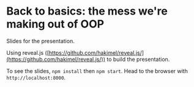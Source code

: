 # Back to basics: the mess we're making out of OOP

Slides for the presentation.

Using reveal.js ([https://github.com/hakimel/reveal.js/](https://github.com/hakimel/reveal.js/)) to build the presentation.

To see the slides, `npm install` then `npm start`. Head to the browser with `http://localhost:8000`.